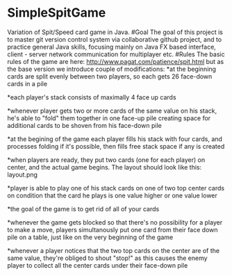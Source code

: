 # SimpleSpitGame
Variation of Spit/Speed card game in Java.
#Goal
The goal of this project is to master git version control system via collaborative github project, and to practice general Java skills, focusing mainly on Java FX based interface, client - server network communication for multiplayer etc.
#Rules
The basic rules of the game are here: http://www.pagat.com/patience/spit.html but as the base version we introduce couple of modifications:
*at the beginning cards are split evenly between two players, so each gets 26 face-down cards in a pile

*each player's stack consists of maximally 4 face up cards

*whenever player gets two or more cards of the same value on his stack, he's able to "fold" them together in one face-up pile creating space for additional cards to be shoven from his face-down pile

*at the begining of the game each player fills his stack with four cards, and processes folding if it's possible, then fills free stack space if any is created

*when players are ready, they put two cards (one for each player) on center, and the actual game begins. The layout should look like this: layout.png

*player is able to play one of his stack cards on one of two top center cards on condition that the card he plays is one value higher or one value lower

*the goal of the game is to get rid of all of your cards

*whenever the game gets blocked so that there's no possibility for a player to make a move, players simultanously put one card from their face down pile on a table, just like on the very beginning of the game

*whenever a player notices that the two top cards on the center are of the same value, they're obliged to shout "stop!" as this causes the enemy player to collect all the center cards under their face-down pile


